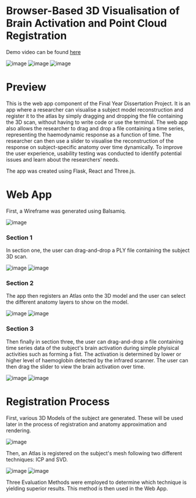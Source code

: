 # Browser-Based 3D Visualisation of Brain Activation and Point Cloud Registration

Demo video can be found [here](https://youtu.be/Drjh7nEQX_M)

![image](images/atlas_layers.png)
![image](images/superimposed.png)
![image](images/s3_after2.png)


# Preview
This is the web app component of the Final Year Dissertation Project. It is an app where a researcher can visualise a subject model reconstruction and register it to the atlas by simply dragging and dropping the file containing the 3D scan, without having to write code or use the terminal. The web app also allows the researcher to drag and drop a file containing a time series, representing the haemodynamic response as a function of time. The researcher can then use a slider to visualise the reconstruction of the response on subject-specific anatomy over time dynamically. To improve the user experience, usability testing was conducted to identify potential issues and learn about the researchers’ needs.

The app was created using Flask, React and Three.js.

#  Web App

First, a Wireframe was generated using Balsamiq.

![image](images/New%20Wireframe%201.png)

### Section 1
In section one, the user can drag-and-drop a PLY file containing the subject 3D scan.

![image](images/s1.png)
![image](images/s1_after.png)

### Section 2
The app then registers an Atlas onto the 3D model and the user can select the different anatomy layers to show on the model.


![image](images/s2_after1.png)
![image](images/s2_after2.png)

### Section 3
Then finally in section three, the user can drag-and-drop a file containing time series data of the subject's brain activation during simple phyisical activities such as forming a fist. The activation is determined by lower or higher level of haemoglobin detected by the infrared scanner. The user can then drag the slider to view the brain activation over time.

![image](images/s3_after2.png)
![image](images/s3_after3.png)



# Registration Process
First, various 3D Models of the subject are generated. These will be used later in the process of registration and anatomy approximation and rendering.

![image](images/models.png)

Then, an Atlas is registered on the subject's mesh following two different techniques: ICP and SVD.

![image](images/registration.gif)
![image](images/registration2.png)

Three Evaluation Methods were employed to determine which technique is yielding superior results. This method is then used in the Web App.